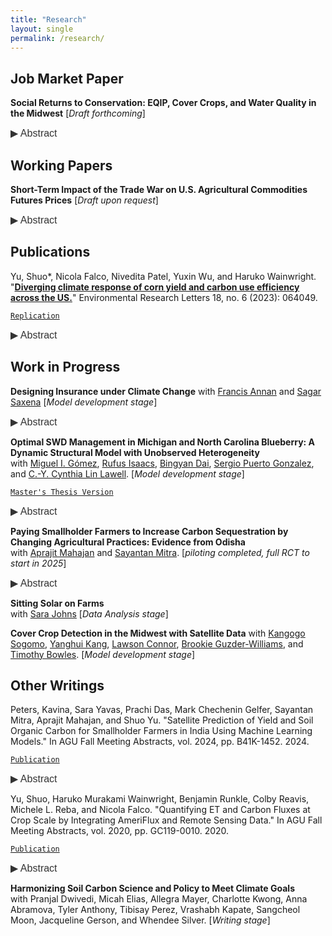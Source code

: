 ```yaml
---
title: "Research"
layout: single
permalink: /research/
---
```


## Job Market Paper

**Social Returns to Conservation: EQIP, Cover Crops, and Water Quality in the Midwest** \[_Draft forthcoming_\]

<button class="abstract-button" onclick="toggleAbstract('abstractContent0', this)">▶ Abstract</button>
<div id="abstractContent0" class="abstract-content" style="display: none;">
Agricultural runoff significantly contributes to nutrient water pollution, leading to harmful environmental and economic consequences. Cover cropping (CC), the practice of planting non-cash crops during off-seasons, has emerged as a promising conservation strategy to mitigate these impacts. Payment for ecosystem services programs, such as the USDA's Environmental Quality Incentives Program (EQIP), have increasingly supported CC adoption through incentives. This study evaluates the social value of EQIP in enhancing water quality by examining its impact on CC adoption and the subsequent reduction in water pollution in the Midwest. Leveraging a unique 17-year, satellite-derived dataset on plot-level CC adoption and granular harmonized water quality metrics, we find that a one percentage point increase in upstream CC adoption reduces total nitrogen in surface water by 0.9%. An event-study analysis of EQIP's Mississippi River Basin Initiative shows an initial 8.7 percentage point increase in CC adoption, with the impact diminishing over time. Overall, EQIP's CC practices recover 48% of their implementation costs through reductions in nitrogen pollution under conservative assumptions, suggesting partial but significant economic returns via water quality improvements.
</div>

## Working Papers

**Short-Term Impact of the Trade War on U.S. Agricultural Commodities Futures Prices** \[_Draft upon request_\]

<button class="abstract-button" onclick="toggleAbstract('abstractContent1', this)">▶ Abstract</button>
<div id="abstractContent1" class="abstract-content" style="display: none;">
This study investigates the short-run effects of the U.S.-China trade war on U.S. agricultural futures
prices, focusing on five primary commodities: soybeans, corn, wheat, rice, and oats. Initiated in early 2018 by
President Trump, the trade war resulted in substantial tariffs imposed by both countries, severely impacting
the U.S. agricultural sector. To mitigate farmers’ losses, the U.S. government introduced $28 billion in trade
aid packages for farmers. This paper utilizes daily futures price data for these grains from 2004 to 2020 and
comprehensive supply and demand factors. Due to the non-stationarity of the data, first-difference regressions
are employed to quantify the price effects of tariffs and government payments. The findings indicate that
a 25% Chinese tariff on U.S. soybeans led to a significant decrease in soybean and wheat futures prices,
highlighting the severe short-term impacts of trade barriers on agricultural markets. Additionally, the analysis
reveals that the massive trade aid payments had mixed effects on futures prices, challenging the assumption
that such payments would not further distort the market.
</div>

## Publications

Yu, Shuo*, Nicola Falco, Nivedita Patel, Yuxin Wu, and Haruko Wainwright. "[**Diverging climate response of corn yield and carbon use efficiency across the US.**](https://iopscience.iop.org/article/10.1088/1748-9326/acd5e4)" Environmental Research Letters 18, no. 6 (2023): 064049. 

[`Replication`](https://github.com/shuoy528/erl-div-clim-resp)

<button class="abstract-button" onclick="toggleAbstract('abstractContent2', this)">▶ Abstract</button>
<div id="abstractContent2" class="abstract-content" style="display: none;">
In this paper, we developed an open-source package to analyze the overall trend and responses of
both carbon use efficiency (CUE) and corn yield to climate factors for the contiguous United
States. Our algorithm enables the automatic retrieval of remote sensing data through Google Earth
Engine (GEE) and U.S. Department of Agriculture (USDA) agricultural production data at the
county level through an application programming interface (API). Firstly, we integrated satellite
products of net primary productivity and gross primary productivity based on the Moderate
Resolution Imaging Spectroradiometer (MODIS) sensor, and climatic variables from the European
Centre for Medium-Range Weather Forecasts. Secondly, we calculated CUE and commonly used
climate metrics. Thirdly, we investigated the spatial heterogeneity of these variables. We applied a
random forest algorithm to identify the key climate drivers of CUE and crop yield, and estimated
the responses of CUE and yield to climate variability using the spatial moving window regression
across the U.S. Our results show that growing degree days (GDD) has the highest predictive power
for both CUE and yield, while extreme degree days (EDD) is the least important explanatory
variable. Moreover, we observed that in most areas of the U.S., yield increases or stays the same
with higher GDD and precipitation. However, CUE decreases with higher GDD in the north and
shows more mixed and fragmented interactions in the south. Notably, there are some exceptions
where yield is negatively correlated with precipitation in the Missouri and Mississippi River Valleys.
As global warming continues, we anticipate a decrease in CUE throughout the vast northern part
of the country, despite the possibility of yield remaining stable or increasing.
</div>

## Work in Progress

**Designing Insurance under Climate Change** 
with [Francis Annan](https://sites.google.com/site/fannan2316/) and [Sagar Saxena](https://www.sagarsxn.com/) \[_Model development stage_\]

<button class="abstract-button" onclick="toggleAbstract('abstractContent5', this)">▶ Abstract</button>
<div id="abstractContent5" class="abstract-content" style="display: none;">
Government intervention in insurance markets, such as flood, wildfire, and crop insurance, is a common response to the growing risks associated with climate change. As the frequency of extreme weather events increases, these aggregate shocks necessitate policies that help stabilize incomes and mitigate the economic fallout. However, subsidized insurance programs may also reduce incentives for ex-ante adaptation. In this paper, we examine this trade-off in the context of the U.S. Federal Crop Insurance Program (FCIP) and its impact on farmers' adaptation to climate change. Using data on insurance contracts, yields, farm incomes, input expenditures, and weather realizations over three decades, we find that higher levels of insurance coverage are associated with both larger yield losses and reduced input use during extreme weather events. This suggests that subsidized crop insurance may diminish incentives to mitigate weather shocks. Yet, we also find evidence that higher insurance coverage effectively stabilizes farm incomes during extreme weather events. An optimal policy design would minimize this empirically observed trade-off between income stabilization and incentives to adapt. To explore this, we develop a structural model of insurance choice and production decisions to quantify the net welfare effects of subsidized insurance and simulate alternative policy designs.
</div>


**Optimal SWD Management in Michigan and North Carolina Blueberry: A Dynamic Structural Model with Unobserved Heterogeneity**  
with [Miguel I. Gómez](http://gomez.dyson.cornell.edu/), [Rufus Isaacs](https://www.canr.msu.edu/people/rufus_isaacs), [Bingyan Dai](https://sites.google.com/cornell.edu/bingyandai), [Sergio Puerto Gonzalez](https://www.sergiopuerto.com/), and [C.-Y. Cynthia Lin Lawell](https://clinlawell.dyson.cornell.edu/). \[_Model development stage_\] 

[`Master's Thesis Version`](https://github.com/shuoy528/shuoyu/raw/master/files/Yu_cornell_0058O_10730.pdf)

<button class="abstract-button" onclick="toggleAbstract('abstractContent3', this)">▶ Abstract</button>
<div id="abstractContent3" class="abstract-content" style="display: none;">
This paper analyzes the management strategies employed by Michigan highbush blueberry growers to combat Spotted Wing Drosophila (SWD), an invasive vinegar fly originating from East Asia that poses a significant threat to fruit crops. A dynamic structural econometric model is developed to study growers' decisions related to fly and larva monitoring as well as insecticide application. The model is applied to a comprehensive dataset comprising daily decision records of blueberry growers in Michigan. The findings provide insights into the effectiveness of various management strategies and their implications for economic outcomes in the agricultural sector.
</div>

**Paying Smallholder Farmers to Increase Carbon Sequestration by Changing Agricultural Practices: Evidence from Odisha**  
with [Aprajit Mahajan](https://are.berkeley.edu/~aprajit/) and [Sayantan Mitra](https://sites.google.com/view/sunnymitra/). \[_piloting completed, full RCT to start in 2025_\]

<button class="abstract-button" onclick="toggleAbstract('abstractContent4', this)">▶ Abstract</button>
<div id="abstractContent4" class="abstract-content" style="display: none;">
This project incentivizes smallholder farmers in rural India to adopt agricultural practices that improve soil carbon sequestration. We carry out a full RCT that pays farmers as a function of measured improvements in soil organic content in a context with liquidity constraints. The RCT lays the groundwork for developing a larger-scale program that links small farmers to commercial firms providing carbon credits. The project will also explore the potential of satellite data to validate the adoption and impact of regenerative agricultural practices, which will be essential for any scale-up.
</div>

**Sitting Solar on Farms**  
with [Sara Johns](https://are.berkeley.edu/user/13859) \[_Data Analysis stage_\]

**Cover Crop Detection in the Midwest with Satellite Data**
with [Kangogo Sogomo](https://kangogosogomo.com/), [Yanghui Kang](https://yanghuikang.github.io/), [Lawson Connor](https://agribusiness.uark.edu/directory/index/uid/lconnor/name/Lawson+Connor/), [Brookie Guzder-Williams](https://dse.berkeley.edu/people/brookie-guzder-williams), and [Timothy Bowles](https://ourenvironment.berkeley.edu/people/bowles). \[_Model development stage_\]

## Other Writings

Peters, Kavina, Sara Yavas, Prachi Das, Mark Chechenin Gelfer, Sayantan Mitra, Aprajit Mahajan, and Shuo Yu. "Satellite Prediction of Yield and Soil Organic Carbon for Smallholder Farmers in India Using Machine Learning Models." In AGU Fall Meeting Abstracts, vol. 2024, pp. B41K-1452. 2024. 

[`Publication`](https://agu.confex.com/agu/agu24/meetingapp.cgi/Paper/1715872)

<button class="abstract-button" onclick="toggleAbstract('abstractContent8', this)">▶ Abstract</button>
<div id="abstractContent8" class="abstract-content" style="display: none;">
The significant role of agriculture in the rise of atmospheric carbon dioxide is well acknowledged, with carbon credit markets like Verra emerging as a market-driven solution to decrease carbon emissions. Despite this, small-scale farmers in developing countries have scarcely tapped into these markets for better carbon sequestration. One of the challenges in connecting India's smallholder farmers with carbon credit firms is posed by the cost-effectiveness of soil testing and monitoring in areas dominated by small fields, where testing costs could exceed the carbon benefits. This study proposes using satellite data and weather data to estimate yields and soil organic carbon (SOC) in small fields in India. We develop a Python pipeline to process open access Sentinel-2 imagery at 10-meter resolution, extracting multiple vegetation indices from its 13 spectral bands per pixel, aggregating this data at the field level, and refining the dataset to eliminate anomalies and smooth time series fluctuations. We also utilized the Copernicus’ ERA5 Climate Reanalysis database to calculate Growing Degree Days (GDD) and Extreme Degree Days (EDD), as well as Total Precipitation as additional variables. By integrating this with precise ground truth data from Odisha, India, and employing the machine learning techniques of Random Forest, Long Short Term Memory Models, and Convolutional Neural Networks, we aim to predict rice yield and SOC accurately. For the purpose of model training, this project utilizes a pre-intervention baseline soil analysis from mid 2022 for the ground-truth SOC data and survey from 2019 to 2022 for the ground-truth yield data. This data is presented on two levels: surface and subsurface levels. For future works, we intend to enhance accuracy and broaden our research scope by integrating different data sources. Emphasizing satellite data for SOC and yield predictions could significantly streamline and economize monitoring efforts in global carbon markets and inform agricultural policy decisions, offering a convergent, scalable, and cost-effective solution for sustainable development.
</div>

Yu, Shuo, Haruko Murakami Wainwright, Benjamin Runkle, Colby Reavis, Michele L. Reba, and Nicola Falco. "Quantifying ET and Carbon Fluxes at Crop Scale by Integrating AmeriFlux and Remote Sensing Data." In AGU Fall Meeting Abstracts, vol. 2020, pp. GC119-0010. 2020. 

[`Publication`](https://ui.adsabs.harvard.edu/abs/2020AGUFMGC1190010Y/abstract)

<button class="abstract-button" onclick="toggleAbstract('abstractContent6', this)">▶ Abstract</button>
<div id="abstractContent6" class="abstract-content" style="display: none;">
A practical and reliable way to estimate field-scale evapotranspiration (ET) and CO2 fluxes can significantly help with the optimization of water use and other sustainable practices in precision agriculture and ecosystem restoration. AmeriFlux is a "Big Data" framework updated through a tower-network that provides ecosystem measurements including water, greenhouse gas (GHG) and energy fluxes. Its sites are located in North, Central and South America, but they are limited to one or a few points in the region. The main focus of our research is to develop an effective and wide-ranging methodology for field-scale hydrological and carbon flux estimations based on the integration of AmeriFlux data and satellite images. The AmeriFlux data we use cover a pair of commercially farmed, adjacent rice fields located in Lonoke County, Arkansas for the period 2016-2018. We first illustrate that there is significant and numerically large correlation between the ET measurements and CO2 fluxes made at the AmeriFlux sites and land surface products derived from satellite remotely sensed data (normalized difference vegetation index (NDVI), air temperature, precipitation, and surface pressure) derived by Landsat-8 and Sentinel-2 sensors. Linear regression and random forest models were then developed for predictions. We will explore the spatial and temporal pattern of the data in the future analysis, as well as integrate with local high resolution geophysical data to better understand the effect of the soil spatial heterogeneity, which is known to impact plant development. We envision that the integration of such methodology with eco-hydrological models will enable capabilities to better estimate water use efficiency and carbon storage potential at the field-scale.
</div>

**Harmonizing Soil Carbon Science and Policy to Meet Climate Goals**  
with Pranjal Dwivedi, Micah Elias, Allegra Mayer, Charlotte Kwong, Anna Abramova, Tyler Anthony, Tibisay Perez, Vrashabh Kapate, Sangcheol Moon, Jacqueline Gerson, and Whendee Silver. \[_Writing stage_\]

<script>
    function toggleAbstract(abstractId, button) {
        var abstractContent = document.getElementById(abstractId);
        var button = document.querySelector(".abstract-button");
        if (abstractContent.style.display === "none" || abstractContent.style.display === "") {
            abstractContent.style.display = "block";
            button.innerHTML = "▼ Abstract";
        } else {
            abstractContent.style.display = "none";
            button.innerHTML = "▶ Abstract";
        }
    }
</script>

<style>
    .abstract-button {
        background: none;
        border: none;
        color: #333; /* Adjust the color to match your text */
        cursor: pointer;
        font-size: 1rem;
        padding: 0;
        text-align: left;
        display: inline;
    }

    .abstract-button:hover {
        text-decoration: underline; /* Optional: add underline on hover */
    }
    
    .abstract-content {
        display: none;
        margin-bottom: 2rem; /* Ensure space after abstract content */
        font-size: 1rem;
        text-align: justify;
    }
</style>
